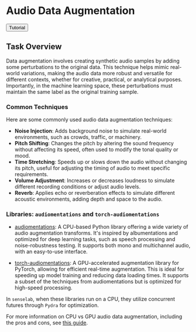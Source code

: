 # Audio Data Augmentation

<button class="tutorial-button" onclick="window.location.href='https://github.com/sensein/senselab/blob/main/tutorials/audio/audio_data_augmentation.ipynb'">Tutorial</button>

## Task Overview
Data augmentation involves creating synthetic audio samples by adding some perturbations to the original data. This technique helps mimic real-world variations, making the audio data more robust and versatile for different contexts, whether for creative, practical, or analytical purposes. Importantly, in the machine learning space, these perturbations must maintain the same label as the original training sample.

### Common Techniques

Here are some commonly used audio data augmentation techniques:

- **Noise Injection**: Adds background noise to simulate real-world environments, such as crowds, traffic, or machinery.
- **Pitch Shifting**: Changes the pitch by altering the sound frequency without affecting its speed, often used to modify the tonal quality or mood.
- **Time Stretching**: Speeds up or slows down the audio without changing its pitch, useful for adjusting the timing of audio to meet specific requirements.
- **Volume Adjustment**: Increases or decreases loudness to simulate different recording conditions or adjust audio levels.
- **Reverb**: Applies echo or reverberation effects to simulate different acoustic environments, adding depth and space to the audio.

### Libraries: `audiomentations` and `torch-audiomentations`

- [audiomentations](https://github.com/iver56/audiomentations): A CPU-based Python library offering a wide variety of audio augmentation transforms. It's inspired by albumentations and optimized for deep learning tasks, such as speech processing and noise-robustness testing. It supports both mono and multichannel audio, with an easy-to-use interface.

- [torch-audiomentations](https://github.com/asteroid-team/torch-audiomentations): A GPU-accelerated augmentation library for PyTorch, allowing for efficient real-time augmentation. This is ideal for speeding up model training and reducing data loading times. It supports a subset of the techniques from audiomentations but is optimized for high-speed processing.

In `senselab`, when these libraries run on a CPU, they utilize concurrent futures through `Pydra` for optimization.

For more information on CPU vs GPU audio data augmentation, including the pros and cons, see [this guide](https://iver56.github.io/audiomentations/guides/cpu_vs_gpu/).
